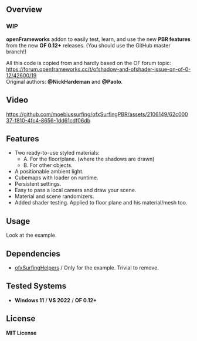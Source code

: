 ## Overview

### WIP 

**openFrameworks** addon to easily test, learn, and use the new **PBR features** from the new **OF 0.12+** releases. (You should use the GitHub master branch!)  

All this code is copied from and hardly based on the OF forum topic:  
https://forum.openframeworks.cc/t/ofshadow-and-ofshader-issue-on-of-0-12/42600/19  
Original authors: **@NickHardeman** and **@Paolo**.  

## Video
https://github.com/moebiussurfing/ofxSurfingPBR/assets/2106149/62c00037-f810-4fc4-8656-1dd61cdf06db

## Features
- Two ready-to-use styled materials:
  - A. For the floor/plane. (where the shadows are drawn)
  - B. For other objects.
- A positionable ambient light.
- Cubemaps with loader on runtime.
- Persistent settings.
- Easy to pass a local camera and draw your scene.
- Material and scene randomizers.
- Added shader testing. Applied to floor plane and his material/mesh too.

## Usage
Look at the example.

## Dependencies
* [ofxSurfingHelpers](https://github.com/moebiussurfing/ofxSurfingHelpers) / Only for the example. Trivial to remove.  

## Tested Systems
* **Windows 11** / **VS 2022** / **OF 0.12+**

## License
**MIT License**

